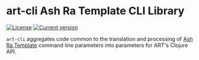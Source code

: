 # art-cli Ash Ra Template CLI Library



[![License](https://img.shields.io/badge/license-Apache%202-blue.svg?style=flat-square)](LICENSE.txt)
[![Current version](https://img.shields.io/clojars/v/vivid/art-cli.svg?color=blue&style=flat-square)](https://clojars.org/vivid/art-cli)

`art-cli` aggregates code common to the translation and processing of [Ash Ra Template](https://github.com/vivid-inc/ash-ra-template) command line parameters into parameters for ART's Clojure API. 
